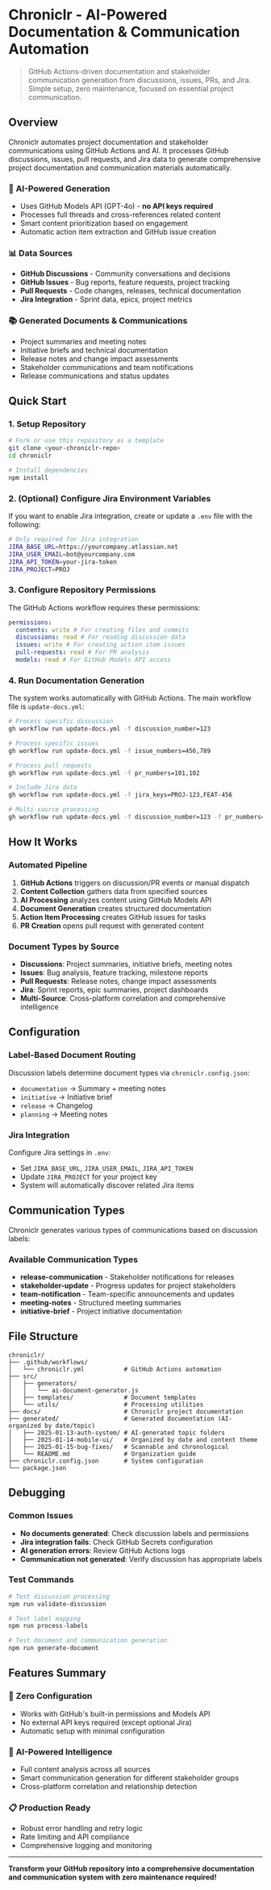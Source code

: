 # Chroniclr - AI-Powered Documentation & Communication Automation

> GitHub Actions-driven documentation and stakeholder communication generation from discussions, issues, PRs, and Jira. Simple setup, zero maintenance, focused on essential project communication.

## Overview

Chroniclr automates project documentation and stakeholder communications using GitHub Actions and AI. It processes GitHub discussions, issues, pull requests, and Jira data to generate comprehensive project documentation and communication materials automatically.

### 🤖 **AI-Powered Generation**

- Uses GitHub Models API (GPT-4o) - **no API keys required**
- Processes full threads and cross-references related content
- Smart content prioritization based on engagement
- Automatic action item extraction and GitHub issue creation

### 📊 **Data Sources**

- **GitHub Discussions** - Community conversations and decisions
- **GitHub Issues** - Bug reports, feature requests, project tracking
- **Pull Requests** - Code changes, releases, technical documentation
- **Jira Integration** - Sprint data, epics, project metrics

### 📚 **Generated Documents & Communications**

- Project summaries and meeting notes
- Initiative briefs and technical documentation
- Release notes and change impact assessments
- Stakeholder communications and team notifications
- Release communications and status updates

## Quick Start

### 1. Setup Repository

```bash
# Fork or use this repository as a template
git clone <your-chroniclr-repo>
cd chroniclr

# Install dependencies
npm install
```

### 2. (Optional) Configure Jira Environment Variables

If you want to enable Jira integration, create or update a `.env` file with the following:

```bash
# Only required for Jira integration
JIRA_BASE_URL=https://yourcompany.atlassian.net
JIRA_USER_EMAIL=bot@yourcompany.com
JIRA_API_TOKEN=your-jira-token
JIRA_PROJECT=PROJ
```

### 3. Configure Repository Permissions

The GitHub Actions workflow requires these permissions:

```yaml
permissions:
  contents: write # For creating files and commits
  discussions: read # For reading discussion data
  issues: write # For creating action item issues
  pull-requests: read # For PR analysis
  models: read # For GitHub Models API access
```

### 4. Run Documentation Generation

The system works automatically with GitHub Actions. The main workflow file is `update-docs.yml`:

```bash
# Process specific discussion
gh workflow run update-docs.yml -f discussion_number=123

# Process specific issues
gh workflow run update-docs.yml -f issue_numbers=456,789

# Process pull requests
gh workflow run update-docs.yml -f pr_numbers=101,102

# Include Jira data
gh workflow run update-docs.yml -f jira_keys=PROJ-123,FEAT-456

# Multi-source processing
gh workflow run update-docs.yml -f discussion_number=123 -f pr_numbers=456 -f jira_keys=PROJ-789
```

## How It Works

### Automated Pipeline

1. **GitHub Actions** triggers on discussion/PR events or manual dispatch
2. **Content Collection** gathers data from specified sources
3. **AI Processing** analyzes content using GitHub Models API
4. **Document Generation** creates structured documentation
5. **Action Item Processing** creates GitHub issues for tasks
6. **PR Creation** opens pull request with generated content

### Document Types by Source

- **Discussions**: Project summaries, initiative briefs, meeting notes
- **Issues**: Bug analysis, feature tracking, milestone reports
- **Pull Requests**: Release notes, change impact assessments
- **Jira**: Sprint reports, epic summaries, project dashboards
- **Multi-Source**: Cross-platform correlation and comprehensive intelligence

## Configuration

### Label-Based Document Routing

Discussion labels determine document types via `chroniclr.config.json`:

- `documentation` → Summary + meeting notes
- `initiative` → Initiative brief
- `release` → Changelog
- `planning` → Meeting notes

### Jira Integration

Configure Jira settings in `.env`:

- Set `JIRA_BASE_URL`, `JIRA_USER_EMAIL`, `JIRA_API_TOKEN`
- Update `JIRA_PROJECT` for your project key
- System will automatically discover related Jira items

## Communication Types

Chroniclr generates various types of communications based on discussion labels:

### Available Communication Types

- **release-communication** - Stakeholder notifications for releases
- **stakeholder-update** - Progress updates for project stakeholders
- **team-notification** - Team-specific announcements and updates
- **meeting-notes** - Structured meeting summaries
- **initiative-brief** - Project initiative documentation

## File Structure

```
chroniclr/
├── .github/workflows/
│   └── chroniclr.yml           # GitHub Actions automation
├── src/
│   ├── generators/
│   │   └── ai-document-generator.js
│   ├── templates/              # Document templates
│   └── utils/                  # Processing utilities
├── docs/                       # Chroniclr project documentation
├── generated/                  # Generated documentation (AI-organized by date/topic)
│   ├── 2025-01-13-auth-system/ # AI-generated topic folders
│   ├── 2025-01-14-mobile-ui/   # Organized by date and content theme
│   ├── 2025-01-15-bug-fixes/   # Scannable and chronological
│   └── README.md               # Organization guide
├── chroniclr.config.json       # System configuration
└── package.json
```

## Debugging

### Common Issues

- **No documents generated**: Check discussion labels and permissions
- **Jira integration fails**: Check GitHub Secrets configuration
- **AI generation errors**: Review GitHub Actions logs
- **Communication not generated**: Verify discussion has appropriate labels

### Test Commands

```bash
# Test discussion processing
npm run validate-discussion

# Test label mapping
npm run process-labels

# Test document and communication generation
npm run generate-document
```

## Features Summary

### 🚀 **Zero Configuration**

- Works with GitHub's built-in permissions and Models API
- No external API keys required (except optional Jira)
- Automatic setup with minimal configuration

### 🤖 **AI-Powered Intelligence**

- Full content analysis across all sources
- Smart communication generation for different stakeholder groups
- Cross-platform correlation and relationship detection

### 📋 **Production Ready**

- Robust error handling and retry logic
- Rate limiting and API compliance
- Comprehensive logging and monitoring

---

**Transform your GitHub repository into a comprehensive documentation and communication system with zero maintenance required!**
